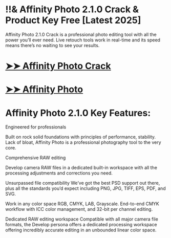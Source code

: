 # !!& Affinity Photo 2.1.0 Crack & Product Key Free [Latest 2025]

Affinity Photo 2.1.0 Crack is a professional photo editing tool with all the power you’ll ever need. Live retouch tools work in real-time and its speed means there’s no waiting to see your results.

# [➤➤ Affinity Photo Crack](https://up-community.link/dl/)

# [➤➤ Affinity Photo](https://up-community.link/dl/)

# Affinity Photo 2.1.0 Key Features:

Engineered for professionals

Built on rock solid foundations with principles of performance, stability. Lack of bloat, Affinity Photo is a professional photography tool to the very core.

Comprehensive RAW editing

Develop camera RAW files in a dedicated built-in workspace with all the processing adjustments and corrections you need.

Unsurpassed file compatibility
We’ve got the best PSD support out there, plus all the standards you’d expect including PNG, JPG, TIFF, EPS, PDF, and SVG.

Work in any color space
RGB, CMYK, LAB, Grayscale. End-to-end CMYK workflow with ICC color management, and 32-bit per channel editing.

Dedicated RAW editing workspace
Compatible with all major camera file formats, the Develop persona offers a dedicated processing workspace offering incredibly accurate editing in an unbounded linear color space.
